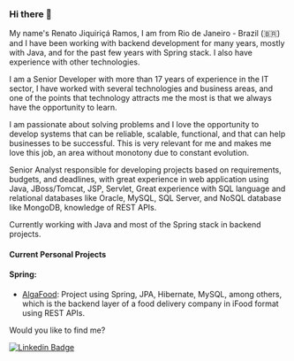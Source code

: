 ### Hi there 👋


My name's Renato Jiquiriçá Ramos, I am from Rio de Janeiro - Brazil (🇧🇷) and I have been working with backend development for many years, mostly with Java, and for the past few years with Spring stack. I also have experience with other technologies.

I am a Senior Developer with more than 17 years of experience in the IT sector, I have worked with several technologies and business areas, and one of the points that technology attracts me the most is that we always have the opportunity to learn.

I am passionate about solving problems and I love the opportunity to develop systems that can be reliable, scalable, functional, and that can help businesses to be successful. This is very relevant for me and makes me love this job, an area without monotony due to constant evolution.

Senior Analyst responsible for developing projects based on requirements, budgets, and deadlines, with great experience in web application using Java, JBoss/Tomcat, JSP, Servlet, Great experience with SQL language and relational databases like Oracle, MySQL, SQL Server, and NoSQL database like MongoDB, knowledge of REST APIs.

Currently working with Java and most of the Spring stack in backend projects.

#### Current Personal Projects
#### Spring:
  - [AlgaFood](https://): Project using Spring, JPA, Hibernate, MySQL, among others, which is the backend layer of a food delivery company in iFood format using REST APIs.

Would you like to find me?

[![Linkedin Badge](https://img.shields.io/badge/-LinkedIn-blue?style=flat-square&logo=Linkedin&logoColor=white&link=https://www.linkedin.com/in/rjramos70)](https://www.linkedin.com/in/rjramos70)



<!--
**rjramos70/rjramos70** is a ✨ _special_ ✨ repository because its `README.md` (this file) appears on your GitHub profile.

Here are some ideas to get you started:

- 🔭 I’m currently working on ...
- 🌱 I’m currently learning ...
- 👯 I’m looking to collaborate on ...
- 🤔 I’m looking for help with ...
- 💬 Ask me about ...
- 📫 How to reach me: ...
- 😄 Pronouns: ...
- ⚡ Fun fact: ...
-->

